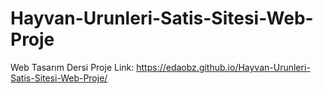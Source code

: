 # Hayvan-Urunleri-Satis-Sitesi-Web-Proje
Web Tasarım Dersi Proje Link: https://edaobz.github.io/Hayvan-Urunleri-Satis-Sitesi-Web-Proje/